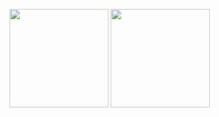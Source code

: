 <!-- # Code -->
<!-- ### 😤 Slogan
Fo lô ti nô! Quá ghê gớm! Những tình huống buff bẩn! 🎮

![image](https://user-images.githubusercontent.com/66912536/178892553-8e5f173f-e599-4935-a523-770a360f58d2.png)
-->

<!--
**huynhit24/huynhit24** is a ✨ _special_ ✨ repository because its `README.md` (this file) appears on your GitHub profile.

Here are some ideas to get you started:

- 🔭 I’m currently working on ...
- 🌱 I’m currently learning ...
- 👯 I’m looking to collaborate on ...
- 🤔 I’m looking for help with ...
- 💬 Ask me about ...
- 📫 How to reach me: ...
- 😄 Pronouns: ...
- ⚡ Fun fact: ...
-->
<!--
### 🛠 My knowledge
![HTML5](https://img.shields.io/badge/html5-%23E34F26.svg?style=flat-square&logo=html5&logoColor=white)
![CSS3](https://img.shields.io/badge/css3-%231572B6.svg?style=flat-square&logo=css3&logoColor=white)
![JavaScript](https://img.shields.io/badge/javascript-%23323330.svg?style=flat-square&logo=javascript&logoColor=%23F7DF1E)
![React](https://img.shields.io/badge/react-%2320232a.svg?style=flat-square&logo=react&logoColor=%2361DAFB)
![NodeJS](https://img.shields.io/badge/node.js-6DA55F?style=flat-square&logo=node.js&logoColor=white)
![Firebase](https://img.shields.io/badge/firebase-%23039BE5.svg?style=flat-square&logo=firebase)
![MongoDB](https://img.shields.io/badge/MongoDB-%234ea94b.svg?style=flat-square&logo=mongodb&logoColor=white)
-->
<!-- ### 📚 Github Status -->
<p>
  <img src="https://github-readme-stats.vercel.app/api?username=huynhdev24&show_icons=true&theme=tokyonight" height="175">
  <img src="https://github-readme-stats.vercel.app/api/top-langs/?username=huynhdev24&layout=compact&theme=tokyonight&langs_count=10" height="175">
</p>
<!--
### ❤ Projects
<ul>
  <ol>
    <a href="https://huynhit24.github.io/bubble-animation/">
      ✅ bubble-animation
    </a>
   </ol>
   <ol>
    <a href="https://huynhit24.github.io/password-validation-check/">
      ✅ password-validation-check
    </a>
  </ol>
  <ol>
    <a href="https://huynhit24.github.io/neumorphism/">
      ✅ neumorphism
    </a>
  </ol>
  <ol>
    <a href="https://huynhit24.github.io/animated-magic-menu-indicator/">
      ✅ animated-magic-menu-indicator
    </a>
  </ol>
  <ol>
    <a href="https://huynhit24.github.io/dropdown-menu/">
      ✅ dropdown-menu
    </a>
  </ol>
  <ol>
    <a href="https://huynhit24.github.io/validator-form/">
      ✅ validator-form
    </a>
  </ol>
  <ol>
    <a href="https://huynhit24.github.io/toast-messages/">
      ✅ toast-messages
    </a>
  </ol>
  <ol>
    <a href="https://huynhit24.github.io/tabs-ui/">
      ✅ tabs-ui
    </a>
  </ol>
</ul><br/>

### 💻 Game
<p> 
  <img src="https://github.com/TamNguyenS/TamNguyenS/blob/output/github-contribution-grid-snake.svg" alt="huynhit24" /> 
</p>
-->
